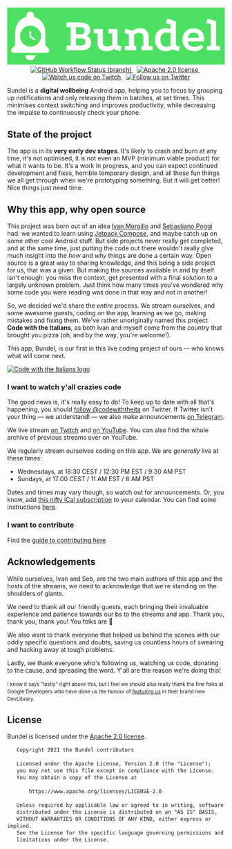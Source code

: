 <p align="center">
  <img alt="Bundel logo" src="art/logo_horiz@2x.png" /><br/>


  <a href="https://github.com/code-with-the-italians/Bundel/actions/workflows/buildbot.yml" target=_blank>
    <img alt="GitHub Workflow Status (branch)" src="https://img.shields.io/github/workflow/status/code-with-the-italians/bundel/buildbot/main?logo=github"/>
  </a>
  &nbsp;
  <a href="https://github.com/code-with-the-italians/Bundel/blob/main/LICENSE" target=_blank>
  <img alt="Apache 2.0 license" src="https://img.shields.io/github/license/code-with-the-italians/bundel"/>
  </a>
  &nbsp;
  <a href="https://cwti.link/twitch" target=_blank>
    <img alt="Watch us code on Twitch" src="https://img.shields.io/twitch/status/codewiththeitalians?logo=twitch&logoColor=white"/>
  </a>
  &nbsp;
  <a href="https://cwti.link/twitter" target=_blank>
    <img alt="Follow us on Twitter" src="https://img.shields.io/twitter/follow/codewiththeita?label=follow%20us"/>
  </a>
</p>

Bundel is a **digital wellbeing** Android app, helping you to focus by grouping up
notifications and only releasing them in batches, at set times. This minimises context
switching and improves productivity, while decreasing the impulse to continuously check
your phone.

## State of the project
The app is in its **very early dev stages**. It's likely to crash and burn at any time, it's not optimised,
it is not even an MVP (minimum viable product) for what it wants to be. It's a work in progress, and you
can expect continued development and fixes, horrible temporary design, and all those fun things we all get
through when we're prototyping something. But it will get better! Nice things just need time.

## Why this app, why open source
This project was born out of an idea [Ivan Morgillo](https://github.com/hamen) and [Sebastiano Poggi](https://github.com/rock3r)
had: we wanted to learn using [Jetpack Compose](https://developer.android.com/jetpack/compose), and maybe catch up on some
other cool Android stuff. But side projects never really get completed, and at the same time, just putting
the code out there wouldn't really give much insight into the _how_ and _why_ things are done a certain way.
Open source is a great way to sharing knowledge, and this being a side project for us, that was a given. But
making the sources available in and by itself isn't enough: you miss the context, get presented with a final
solution to a largely unknown problem. Just think how many times you've wondered why some code you were
reading was done in that way and not in another!

So, we decided we'd share the _entire_ process. We stream ourselves, and some awesome guests, coding on the
app, learning as we go, making mistakes and fixing them. We've rather unoriginally named this project
**Code with the Italians**, as both Ivan and myself come from the country that brought you pizza (oh, and by
the way, you're welcome!).

This app, Bundel, is our first in this live coding project of ours — who knows what will come next.


<a href="https://cwti.link/twitter" target=_blank>
  <img alt="Code with the Italians logo" width="512px" src="https://github.com/code-with-the-italians/Bundel/raw/main/art/CWI-logo-horizontal.svg"/>
</a>

### I want to watch y'all crazies code
The good news is, it's really easy to do! To keep up to date with all that's happening, you should
[follow @codewiththeita](https://cwti.link/twitter) on Twitter. If Twitter isn't your
thing — we understand! — we also make announcements [on Telegram](https://cwti.link/telegram).

We live stream [on Twitch](https://cwti.link/twitch) and [on YouTube](https://cwti.link/yt).
You can also find the whole archive of previous streams over on YouTube.

We regularly stream ourselves coding on this app. We are _generally_ live at these times:
* Wednesdays, at 18:30 CEST / 12:30 PM EST / 9:30 AM PST
* Sundays, at 17:00 CEST / 11 AM EST / 8 AM PST

Dates and times may vary though, so watch out for announcements. Or, you know, add
[this nifty iCal subscription](https://cwti.link/cal) to your calendar. You can find some instructions
[here](https://twitter.com/codewiththeita/status/1389220980506173445).

### I want to contribute
Find the [guide to contributing here](CONTRIBUTING.md)

## Acknowledgements
While ourselves, Ivan and Seb, are the two main authors of this app and the hosts of the streams,
we need to acknowledge that we're standing on the shoulders of giants.

We need to thank all our friendly guests, each bringing their invaluable experience and patience
towards our bs to the streams and app. Thank you, thank you, thank you! You folks are 💛

We also want to thank everyone that helped us behind the scenes with our oddly specific questions
and doubts, saving us countless hours of swearing and hacking away at tough problems.

Lastly, we thank everyone who's following us, watching us code, donating to the cause, and spreading
the word.  Y'all are the reason we're doing this!

<small>I know it says "lastly" right above this, but I feel we should also really thank the fine folks
at Google Developers who have done us the honour of [featuring us](https://devlibrary.withgoogle.com/products/android/repos/rock3r-Bundel)
in their brand new DevLibrary.</small>

## License
Bundel is licensed under the [Apache 2.0 license](LICENSE).

```
   Copyright 2021 the Bundel contributors

   Licensed under the Apache License, Version 2.0 (the "License");
   you may not use this file except in compliance with the License.
   You may obtain a copy of the License at

       https://www.apache.org/licenses/LICENSE-2.0

   Unless required by applicable law or agreed to in writing, software
   distributed under the License is distributed on an "AS IS" BASIS,
   WITHOUT WARRANTIES OR CONDITIONS OF ANY KIND, either express or implied.
   See the License for the specific language governing permissions and
   limitations under the License.
```
